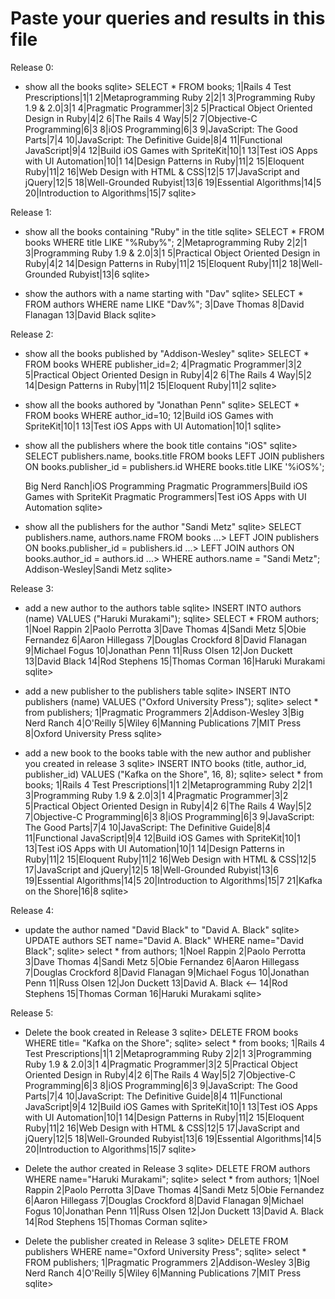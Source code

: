 Paste your queries and results in this file
================================================================================
Release 0:

- show all the books
  sqlite> SELECT * FROM books;
  1|Rails 4 Test Prescriptions|1|1
  2|Metaprogramming Ruby 2|2|1
  3|Programming Ruby 1.9 & 2.0|3|1
  4|Pragmatic Programmer|3|2
  5|Practical Object Oriented Design in Ruby|4|2
  6|The Rails 4 Way|5|2
  7|Objective-C Programming|6|3
  8|iOS Programming|6|3
  9|JavaScript: The Good Parts|7|4
  10|JavaScript: The Definitive Guide|8|4
  11|Functional JavaScript|9|4
  12|Build iOS Games with SpriteKit|10|1
  13|Test iOS Apps with UI Automation|10|1
  14|Design Patterns in Ruby|11|2
  15|Eloquent Ruby|11|2
  16|Web Design with HTML & CSS|12|5
  17|JavaScript and jQuery|12|5
  18|Well-Grounded Rubyist|13|6
  19|Essential Algorithms|14|5
  20|Introduction to Algorithms|15|7
  sqlite>

Release 1:

- show all the books containing "Ruby" in the title
  sqlite> SELECT * FROM books WHERE title LIKE "%Ruby%";
  2|Metaprogramming Ruby 2|2|1
  3|Programming Ruby 1.9 & 2.0|3|1
  5|Practical Object Oriented Design in Ruby|4|2
  14|Design Patterns in Ruby|11|2
  15|Eloquent Ruby|11|2
  18|Well-Grounded Rubyist|13|6
  sqlite>

- show the authors with a name starting with "Dav"
  sqlite> SELECT * FROM authors WHERE name LIKE "Dav%";
  3|Dave Thomas
  8|David Flanagan
  13|David Black
  sqlite>

Release 2:

- show all the books published by "Addison-Wesley"
  sqlite> SELECT * FROM books WHERE publisher_id=2;
  4|Pragmatic Programmer|3|2
  5|Practical Object Oriented Design in Ruby|4|2
  6|The Rails 4 Way|5|2
  14|Design Patterns in Ruby|11|2
  15|Eloquent Ruby|11|2
  sqlite>

- show all the books authored by "Jonathan Penn"
  sqlite> SELECT * FROM books WHERE author_id=10;
  12|Build iOS Games with SpriteKit|10|1
  13|Test iOS Apps with UI Automation|10|1
  sqlite>

- show all the publishers where the book title contains "iOS"
  sqlite> SELECT publishers.name, books.title FROM books LEFT JOIN publishers ON books.publisher_id = publishers.id WHERE books.title LIKE '%iOS%';

  Big Nerd Ranch|iOS Programming
  Pragmatic Programmers|Build iOS Games with SpriteKit
  Pragmatic Programmers|Test iOS Apps with UI Automation
  sqlite>


- show all the publishers for the author "Sandi Metz"
  sqlite> SELECT publishers.name, authors.name FROM books
   ...>   LEFT JOIN publishers ON books.publisher_id = publishers.id
   ...>   LEFT JOIN authors ON books.author_id = authors.id
   ...>   WHERE authors.name = "Sandi Metz";
  Addison-Wesley|Sandi Metz
  sqlite>

Release 3:

- add a new author to the authors table
  sqlite> INSERT INTO authors (name) VALUES ("Haruki Murakami");
  sqlite> SELECT * FROM authors;
  1|Noel Rappin
  2|Paolo Perrotta
  3|Dave Thomas
  4|Sandi Metz
  5|Obie Fernandez
  6|Aaron Hillegass
  7|Douglas Crockford
  8|David Flanagan
  9|Michael Fogus
  10|Jonathan Penn
  11|Russ Olsen
  12|Jon Duckett
  13|David Black
  14|Rod Stephens
  15|Thomas Corman
  16|Haruki Murakami
  sqlite>

- add a new publisher to the publishers table
  sqlite> INSERT INTO publishers (name) VALUES ("Oxford University Press");
  sqlite> select * from publishers;
  1|Pragmatic Programmers
  2|Addison-Wesley
  3|Big Nerd Ranch
  4|O'Reilly
  5|Wiley
  6|Manning Publications
  7|MIT Press
  8|Oxford University Press
  sqlite>

- add a new book to the books table with the new author and publisher you
  created in release 3
  sqlite> INSERT INTO books (title, author_id, publisher_id) VALUES ("Kafka on the Shore", 16, 8);
  sqlite> select * from books;
  1|Rails 4 Test Prescriptions|1|1
  2|Metaprogramming Ruby 2|2|1
  3|Programming Ruby 1.9 & 2.0|3|1
  4|Pragmatic Programmer|3|2
  5|Practical Object Oriented Design in Ruby|4|2
  6|The Rails 4 Way|5|2
  7|Objective-C Programming|6|3
  8|iOS Programming|6|3
  9|JavaScript: The Good Parts|7|4
  10|JavaScript: The Definitive Guide|8|4
  11|Functional JavaScript|9|4
  12|Build iOS Games with SpriteKit|10|1
  13|Test iOS Apps with UI Automation|10|1
  14|Design Patterns in Ruby|11|2
  15|Eloquent Ruby|11|2
  16|Web Design with HTML & CSS|12|5
  17|JavaScript and jQuery|12|5
  18|Well-Grounded Rubyist|13|6
  19|Essential Algorithms|14|5
  20|Introduction to Algorithms|15|7
  21|Kafka on the Shore|16|8
  sqlite>

Release 4:

- update the author named "David Black" to "David A. Black"
  sqlite> UPDATE authors SET name="David A. Black" WHERE name="David Black";
  sqlite> select * from authors;
  1|Noel Rappin
  2|Paolo Perrotta
  3|Dave Thomas
  4|Sandi Metz
  5|Obie Fernandez
  6|Aaron Hillegass
  7|Douglas Crockford
  8|David Flanagan
  9|Michael Fogus
  10|Jonathan Penn
  11|Russ Olsen
  12|Jon Duckett
  13|David A. Black <--
  14|Rod Stephens
  15|Thomas Corman
  16|Haruki Murakami
  sqlite>

Release 5:

- Delete the book created in Release 3
  sqlite> DELETE FROM books WHERE title= "Kafka on the Shore";
  sqlite> select * from books;
  1|Rails 4 Test Prescriptions|1|1
  2|Metaprogramming Ruby 2|2|1
  3|Programming Ruby 1.9 & 2.0|3|1
  4|Pragmatic Programmer|3|2
  5|Practical Object Oriented Design in Ruby|4|2
  6|The Rails 4 Way|5|2
  7|Objective-C Programming|6|3
  8|iOS Programming|6|3
  9|JavaScript: The Good Parts|7|4
  10|JavaScript: The Definitive Guide|8|4
  11|Functional JavaScript|9|4
  12|Build iOS Games with SpriteKit|10|1
  13|Test iOS Apps with UI Automation|10|1
  14|Design Patterns in Ruby|11|2
  15|Eloquent Ruby|11|2
  16|Web Design with HTML & CSS|12|5
  17|JavaScript and jQuery|12|5
  18|Well-Grounded Rubyist|13|6
  19|Essential Algorithms|14|5
  20|Introduction to Algorithms|15|7
  sqlite>

- Delete the author created in Release 3
  sqlite> DELETE FROM authors WHERE name="Haruki Murakami";
  sqlite> select * from authors;
  1|Noel Rappin
  2|Paolo Perrotta
  3|Dave Thomas
  4|Sandi Metz
  5|Obie Fernandez
  6|Aaron Hillegass
  7|Douglas Crockford
  8|David Flanagan
  9|Michael Fogus
  10|Jonathan Penn
  11|Russ Olsen
  12|Jon Duckett
  13|David A. Black
  14|Rod Stephens
  15|Thomas Corman
  sqlite>

- Delete the publisher created in Release 3
  sqlite> DELETE FROM publishers WHERE name="Oxford University Press";
  sqlite> select * FROM publishers;
  1|Pragmatic Programmers
  2|Addison-Wesley
  3|Big Nerd Ranch
  4|O'Reilly
  5|Wiley
  6|Manning Publications
  7|MIT Press
  sqlite>
